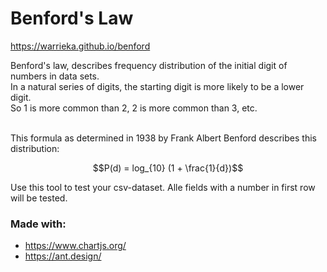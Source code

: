 Benford's Law 
=============

<https://warrieka.github.io/benford>

Benford's law, describes frequency distribution of the initial digit of numbers in data sets.<br/>
In a natural series of digits, the starting digit is more likely to be a lower digit.<br/>
So 1 is more common than 2, 2 is more common than 3, etc.<br/><br/>

This formula as determined in 1938 by Frank Albert Benford describes this distribution: 

$$P(d) = log_{10} (1 + \frac{1}{d})$$

Use this tool to test your csv-dataset. Alle fields with a number in first row will be tested. 

### Made with: 
- <https://www.chartjs.org/>
- <https://ant.design/>


